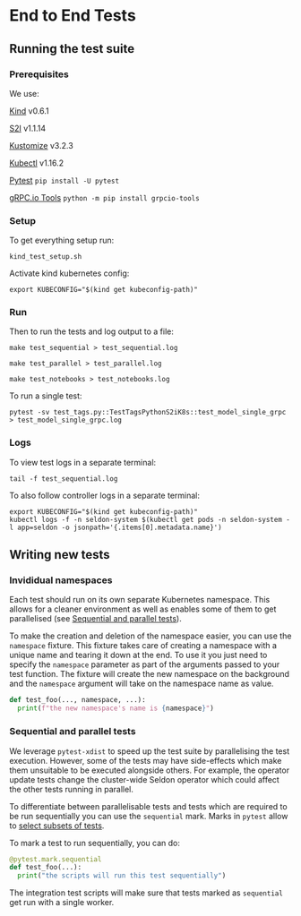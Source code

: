 # End to End Tests

## Running the test suite

### Prerequisites

We use:

[Kind](https://github.com/kubernetes-sigs/kind) v0.6.1

[S2I](https://github.com/openshift/source-to-image) v1.1.14

[Kustomize](https://github.com/kubernetes-sigs/kustomize/blob/master/docs/INSTALL.md) v3.2.3

[Kubectl](https://kubernetes.io/docs/tasks/tools/install-kubectl/) v1.16.2

[Pytest](https://docs.pytest.org/en/latest/getting-started.html#install-pytest)
`pip install -U pytest`

[gRPC.io Tools](https://grpc.io/docs/languages/python/quickstart/#grpc-tools)
`python -m pip install grpcio-tools`

### Setup

To get everything setup run:

```console
kind_test_setup.sh
```

Activate kind kubernetes config:

```console
export KUBECONFIG="$(kind get kubeconfig-path)"
```

### Run

Then to run the tests and log output to a file:

```console
make test_sequential > test_sequential.log
```
```console
make test_parallel > test_parallel.log
```
```console
make test_notebooks > test_notebooks.log
```

To run a single test:
```console
pytest -sv test_tags.py::TestTagsPythonS2iK8s::test_model_single_grpc > test_model_single_grpc.log
```

### Logs

To view test logs in a separate terminal:

```console
tail -f test_sequential.log
```

To also follow controller logs in a separate terminal:

```console
export KUBECONFIG="$(kind get kubeconfig-path)"
kubectl logs -f -n seldon-system $(kubectl get pods -n seldon-system -l app=seldon -o jsonpath='{.items[0].metadata.name}')
```

## Writing new tests

### Invididual namespaces

Each test should run on its own separate Kubernetes namespace.
This allows for a cleaner environment as well as enables some of them
to get parallelised (see [Sequential and parallel
tests](#Sequential-and-parallel-tests)).

To make the creation and deletion of the namespace easier, you can
use the `namespace` fixture.
This fixture takes care of creating a namespace with a unique name
and tearing it down at the end.
To use it you just need to specify the `namespace` parameter as part
of the arguments passed to your test function.
The fixture will create the new namespace on the background and the
`namespace` argument will take on the namespace name as value.

```python
def test_foo(..., namespace, ...):
  print(f"the new namespace's name is {namespace}")
```

### Sequential and parallel tests

We leverage `pytest-xdist` to speed up the test suite by
parallelising the test execution.
However, some of the tests may have side-effects which make
them unsuitable to be executed alongside others.
For example, the operator update tests change the cluster-wide Seldon
operator which could affect the other tests running in parallel.

To differentiate between parallelisable tests and tests which are
required to be run sequentially you can use the `sequential` mark.
Marks in `pytest` allow to [select subsets of
tests](http://doc.pytest.org/en/latest/example/markers.html).

To mark a test to run sequentially, you can do:

```python
@pytest.mark.sequential
def test_foo(...):
  print("the scripts will run this test sequentially")
```

The integration test scripts will make sure that tests marked as
`sequential` get run with a single worker.
